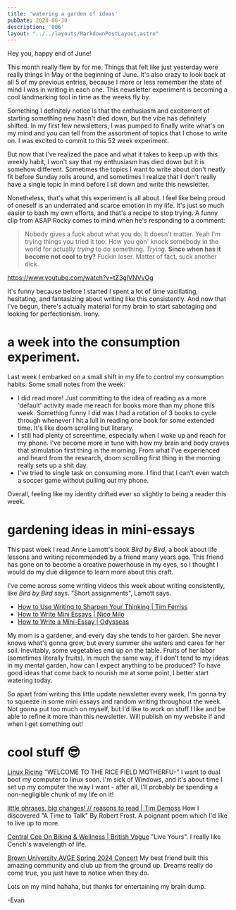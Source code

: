 ```yaml
---
title: 'watering a garden of ideas'
pubDate: 2024-06-30
description: '006'
layout: "../../layouts/MarkdownPostLayout.astro"
---
```

Hey you, happy end of June!

This month really flew by for me. Things that felt like just yesterday were really things in May or the beginning of June. It's also crazy to look back at all 5 of my previous entries, because I more or less remember the state of mind I was in writing in each one. This newsletter experiment is becoming a cool landmarking tool in time as the weeks fly by.

Something I definitely notice is that the enthusiasm and excitement of starting something new hasn't died down, but the vibe has definitely shifted. In my first few newsletters, I was pumped to finally write what's on my mind and you can tell from the assortment of topics that I chose to write on. I was excited to commit to this 52 week experiment.

But now that I've realized the pace and what it takes to keep up with this weekly habit, I won't say that my enthusiasm has died down but it is somehow different. Sometimes the topics I want to write about don't neatly fit before Sunday rolls around, and sometimes I realize that I don't really have a single topic in mind before I sit down and write this newsletter.

Nonetheless, that's what this experiment is all about. I feel like being proud of oneself is an underrated and scarce emotion in my life. It's just so much easier to bash my own efforts, and that's a recipe to stop trying. A funny clip from ASAP Rocky comes to mind when he's responding to a comment:

> Nobody gives a fuck about what you do. It doesn't matter. Yeah I'm trying things you tried it too. How you gon' knock somebody in the world for actually *trying* to do something. *Trying*. **Since when has it become not cool to try?** Fuckin loser. Matter of fact, suck another dick.

https://www.youtube.com/watch?v=tZ3glVNVvOg

It's funny because before I started I spent a lot of time vacillating, hesitating, and fantasizing about writing like this consistently. And now that I've begun, there's actually material for my brain to start sabotaging and looking for perfectionism. Irony.
# a week into the consumption experiment.

Last week I embarked on a small shift in my life to control my consumption habits. Some small notes from the week:

- I did read more! Just committing to the idea of reading as a more 'default' activity made me reach for books more than my phone this week. Something funny I did was I had a rotation of 3 books to cycle through whenever I hit a lull in reading one book for some extended time. It's like doom scrolling but literary.
- I still had plenty of screentime, especially when I wake up and reach for my phone. I've become more in tune with how my brain and body craves that stimulation first thing in the morning. From what I've experienced and heard from the research, doom scrolling first thing in the morning really sets up a shit day.
- I've tried to single task on consuming more. I find that I can't even watch a soccer game without pulling out my phone.

Overall, feeling like my identity drifted ever so slightly to being a reader this week.
# gardening ideas in mini-essays

This past week I read Anne Lamott's book *Bird by Bird*, a book about life lessons and writing recommended by a friend many years ago. This friend has gone on to become a creative powerhouse in my eyes, so I thought I would do my due diligence to learn more about this craft.

I've come across some writing videos this week about writing consistently, like *Bird by Bird* says. "Short assignments", Lamott says.

- [How to Use Writing to Sharpen Your Thinking | Tim Ferriss](https://www.youtube.com/watch?v=65U5byDZ55M&)
- [How to Write Mini Essays | Nico Milo](https://www.youtube.com/watch?v=XsIK2kVbH6Y)
- [How to Write a Mini-Essay | Odysseas](https://www.youtube.com/watch?v=eCaOSNxwCsw)

My mom is a gardener, and every day she tends to her garden. She never knows what's gonna grow, but every summer she waters and cares for her soil. Inevitably, some vegetables end up on the table. Fruits of her labor (sometimes literally fruits). In much the same way, if I don't tend to my ideas in my mental garden, how can I expect anything to be produced? To have good ideas that come back to nourish me at some point, I better start watering today.

So apart from writing this little update newsletter every week, I'm gonna try to squeeze in some mini essays and random writing throughout the week. Not gonna put too much on myself, but I'd like to work on stuff I like and be able to refine it more than this newsletter. Will publish on my website if and when I get something out!
# cool stuff 😎

[Linux Ricing](https://www.youtube.com/watch?v=RuofJYG2yak) "WELCOME TO THE RICE FIELD MOTHERFU-"
I want to dual boot my computer to linux soon. I'm sick of Windows, and it's about time I set up my computer the way I want - after all, I'll probably be spending a non-negligible chunk of my life on it!

[little phrases, big changes! // reasons to read | Tim Demoss](https://www.youtube.com/watch?v=0KtVhIk1Yyo&)
How I discovered "A Time to Talk" By Robert Frost. A poignant poem which I'd like to live up to more.

[Central Cee On Biking & Wellness | British Vogue](https://www.youtube.com/watch?v=50Ys27UdDs0)
"Live Yours". I really like Cench's wavelength of life.

[Brown University AVGE Spring 2024 Concert](https://youtu.be/o1-mCxi3sIE?si=jb0ajX2-cw5JC2XK&t=2833)
My best friend built this amazing community and club up from the ground up. Dreams really do come true, you just have to notice when they do.

Lots on my mind hahaha, but thanks for entertaining my brain dump.

-Evan